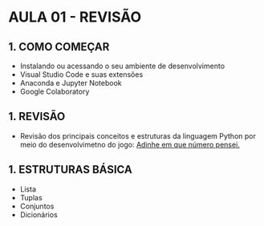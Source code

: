 # AULA 01 - REVISÃO

## 1. COMO COMEÇAR

- Instalando ou acessando o seu ambiente de desenvolvimento
- Visual Studio Code e suas extensões
- Anaconda e Jupyter Notebook
- Google Colaboratory

## 1. REVISÃO

 - Revisão dos principais conceitos e estruturas da linguagem Python por meio do desenvolvimetno do jogo: [Adinhe em que número pensei.](https://repl.it/@ferreira_mr/adivinhe-em-que-numero-pensei#main.py)

## 1. ESTRUTURAS BÁSICA

- Lista
- Tuplas
- Conjuntos
- Dicionários